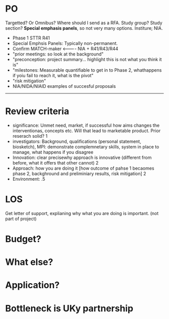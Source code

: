 # PO

Targetted? Or Omnibus? Where should I send as a RFA.
Study group? Study section? **Special emphasis panels**, so not very many options. Institure; NIA.

+ Phase 1 STTR R41
+ Special Emphsis Panels: Typically non-permanent. 
+ Confirm MATCH-maker <---- NIA + R41/R43/R44
+ "prior meetings: so look at the background"
+ "preconception:   project summary... highlight this is not what you think it is"
+ "milestones: Measurable quantifiable to get in to Phase 2, whathappens if yoiu fail to reach it, what is the pivot"
+ "risk mitigation"
+ NIA/NIDA/NIAID  examples of succesful proposals

---

# Review criteria

+ significance: Unmet need, market, if successful how aims changes the interventionas, concepts etc. Will that lead to marketable product. Prior reserach solid?  1
+ investigators:  Background, qualifications (personal statement, biosketch), MPI: demonstrate complemnetary skills, system in place to manage, what happens if you disagree
+ Innovation: clear precisewhy approach is innovative (different from before, what it offers that other cannot) 2
+ Approach: how you are doing it [how outcome of pahse 1 becaomes phase 2, backghround and preliminiary results, risk mitigation] 2
+ Environment: .5

# LOS
Get letter of support, explianing why what you are doing is important. (not part of project)

# Budget?



# What else?



# Application?



# Bottleneck is UKy partnership


